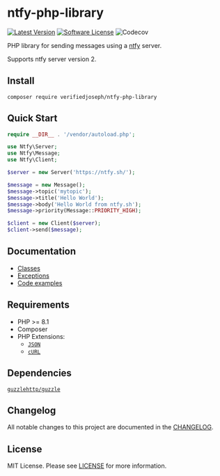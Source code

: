 # ntfy-php-library

[![Latest Version](https://img.shields.io/github/release/VerifiedJoseph/ntfy-php-library.svg?style=flat-square)](https://github.com/VerifiedJoseph/ntfy-php-library/releases/latest)
[![Software License](https://img.shields.io/badge/license-MIT-brightgreen.svg?style=flat-square)](LICENSE)
![Codecov](https://img.shields.io/codecov/c/github/VerifiedJoseph/ntfy-php-library?style=flat-square)

PHP library for sending messages using a [ntfy](https://github.com/binwiederhier/ntfy) server.

Supports ntfy server version 2.

## Install

```
composer require verifiedjoseph/ntfy-php-library
```

## Quick Start

```PHP
require __DIR__ . '/vendor/autoload.php';

use Ntfy\Server;
use Ntfy\Message;
use Ntfy\Client;

$server = new Server('https://ntfy.sh/');

$message = new Message();
$message->topic('mytopic');
$message->title('Hello World');
$message->body('Hello World from ntfy.sh');
$message->priority(Message::PRIORITY_HIGH);

$client = new Client($server);
$client->send($message);
```

## Documentation

- [Classes](docs/README.md#Classes)
- [Exceptions](docs/exceptions.md)
- [Code examples](docs/README.md#code-examples)

## Requirements

- PHP >= 8.1
- Composer
- PHP Extensions:
  - [`JSON`](https://www.php.net/manual/en/book.json.php)
  - [`cURL`](https://secure.php.net/manual/en/book.curl.php)

## Dependencies

[`guzzlehttp/guzzle`](https://github.com/guzzle/guzzle/)

## Changelog

All notable changes to this project are documented in the [CHANGELOG](CHANGELOG.md).

## License

MIT License. Please see [LICENSE](LICENSE) for more information.
